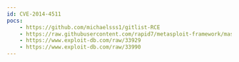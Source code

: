 ```yaml
---
id: CVE-2014-4511
pocs:
    - https://github.com/michaelsss1/gitlist-RCE
    - https://raw.githubusercontent.com/rapid7/metasploit-framework/master/modules/exploits/linux/http/gitlist_exec.rb
    - https://www.exploit-db.com/raw/33929
    - https://www.exploit-db.com/raw/33990
---
```

